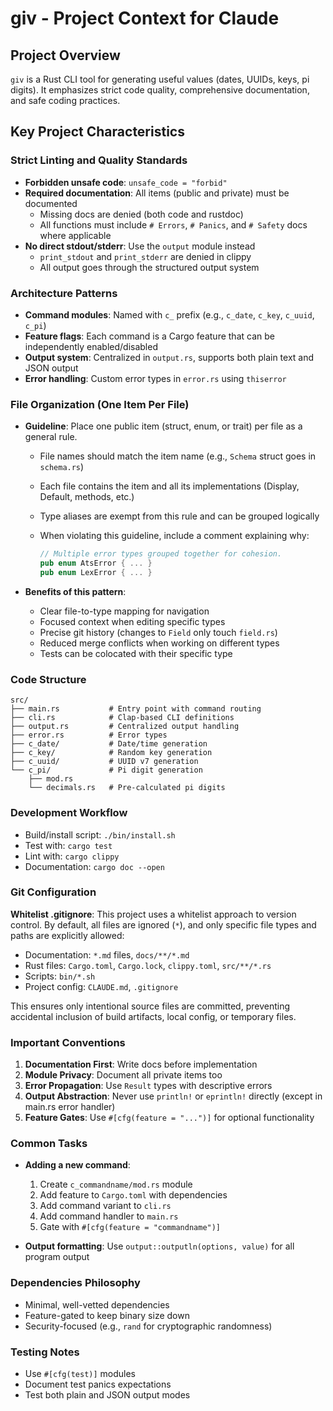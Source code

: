 # giv - Project Context for Claude

## Project Overview

`giv` is a Rust CLI tool for generating useful values (dates, UUIDs, keys, pi digits). It emphasizes strict code quality, comprehensive documentation, and safe coding practices.

## Key Project Characteristics

### Strict Linting and Quality Standards

- **Forbidden unsafe code**: `unsafe_code = "forbid"`
- **Required documentation**: All items (public and private) must be documented
  - Missing docs are denied (both code and rustdoc)
  - All functions must include `# Errors`, `# Panics`, and `# Safety` docs where applicable
- **No direct stdout/stderr**: Use the `output` module instead
  - `print_stdout` and `print_stderr` are denied in clippy
  - All output goes through the structured output system

### Architecture Patterns

- **Command modules**: Named with `c_` prefix (e.g., `c_date`, `c_key`, `c_uuid`, `c_pi`)
- **Feature flags**: Each command is a Cargo feature that can be independently enabled/disabled
- **Output system**: Centralized in `output.rs`, supports both plain text and JSON output
- **Error handling**: Custom error types in `error.rs` using `thiserror`

### File Organization (One Item Per File)

- **Guideline**: Place one public item (struct, enum, or trait) per file as a general rule.
  - File names should match the item name (e.g., `Schema` struct goes in `schema.rs`)
  - Each file contains the item and all its implementations (Display, Default, methods, etc.)
  - Type aliases are exempt from this rule and can be grouped logically
  - When violating this guideline, include a comment explaining why:

    ```rust
    // Multiple error types grouped together for cohesion.
    pub enum AtsError { ... }
    pub enum LexError { ... }
    ```

- **Benefits of this pattern**:
  - Clear file-to-type mapping for navigation
  - Focused context when editing specific types
  - Precise git history (changes to `Field` only touch `field.rs`)
  - Reduced merge conflicts when working on different types
  - Tests can be colocated with their specific type

### Code Structure

```text
src/
├── main.rs           # Entry point with command routing
├── cli.rs            # Clap-based CLI definitions
├── output.rs         # Centralized output handling
├── error.rs          # Error types
├── c_date/           # Date/time generation
├── c_key/            # Random key generation
├── c_uuid/           # UUID v7 generation
└── c_pi/             # Pi digit generation
    ├── mod.rs
    └── decimals.rs   # Pre-calculated pi digits
```

### Development Workflow

- Build/install script: `./bin/install.sh`
- Test with: `cargo test`
- Lint with: `cargo clippy`
- Documentation: `cargo doc --open`

### Git Configuration

**Whitelist .gitignore**: This project uses a whitelist approach to version control. By default, all files are ignored (`*`), and only specific file types and paths are explicitly allowed:
- Documentation: `*.md` files, `docs/**/*.md`
- Rust files: `Cargo.toml`, `Cargo.lock`, `clippy.toml`, `src/**/*.rs`
- Scripts: `bin/*.sh`
- Project config: `CLAUDE.md`, `.gitignore`

This ensures only intentional source files are committed, preventing accidental inclusion of build artifacts, local config, or temporary files.

### Important Conventions

1. **Documentation First**: Write docs before implementation
2. **Module Privacy**: Document all private items too
3. **Error Propagation**: Use `Result` types with descriptive errors
4. **Output Abstraction**: Never use `println!` or `eprintln!` directly (except in main.rs error handler)
5. **Feature Gates**: Use `#[cfg(feature = "...")]` for optional functionality

### Common Tasks

- **Adding a new command**:
  1. Create `c_commandname/mod.rs` module
  2. Add feature to `Cargo.toml` with dependencies
  3. Add command variant to `cli.rs`
  4. Add command handler to `main.rs`
  5. Gate with `#[cfg(feature = "commandname")]`

- **Output formatting**: Use `output::outputln(options, value)` for all program output

### Dependencies Philosophy

- Minimal, well-vetted dependencies
- Feature-gated to keep binary size down
- Security-focused (e.g., `rand` for cryptographic randomness)

### Testing Notes

- Use `#[cfg(test)]` modules
- Document test panics expectations
- Test both plain and JSON output modes
